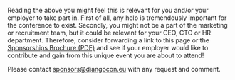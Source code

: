 Reading the above you might feel this is relevant for you and/or your employer to take part in. First of all, any help is tremendously important for the conference to exist. Secondly, you might not be a part of the marketing or recruitment team, but it could be relevant for your CEO, CTO or HR department. Therefore, consider forwarding a link to this page or the [Sponsorships Brochure (PDF)](#) and see if your employer would like to contribute and gain from this unique event you are about to attend!

Please contact [sponsors@djangocon.eu](mailto:sponsors@djangocon.eu) with any request and comment.
